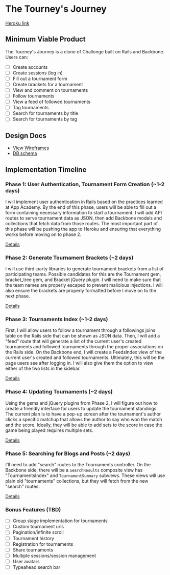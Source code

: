 # The Tourney's Journey

[Heroku link][heroku]

[heroku]: https://the-tourneys-journey.herokuapp.com/

## Minimum Viable Product
The Tourney's Journey is a clone of Challonge built on Rails and Backbone. Users can:

<!-- This is a Markdown checklist. Use it to keep track of your progress! -->

- [ ] Create accounts
- [ ] Create sessions (log in)
- [ ] Fill out a tournament form
- [ ] Create brackets for a tournament
- [ ] View and comment on tournaments
- [ ] Follow tournaments
- [ ] View a feed of followed tournaments
- [ ] Tag tournaments
- [ ] Search for tournaments by title
- [ ] Search for tournaments by tag

## Design Docs
* [View Wireframes][views]
* [DB schema][schema]

[views]: ./docs/views.md
[schema]: ./docs/schema.md

## Implementation Timeline

### Phase 1: User Authentication, Tournament Form Creation (~1-2 days)
I will implement user authentication in Rails based on the practices learned at
App Academy. By the end of this phase, users will be able to fill out a form
containing necessary information to start a tournament. I will add API routes
to serve tournament data as JSON, then add Backbone models and collections that
fetch data from those routes. The most important part of this phase will be
pushing the app to Heroku and ensuring that everything works before moving on
to phase 2.

[Details][phase-one]

### Phase 2: Generate Tournament Brackets (~2 days)
I will use third-party libraries to generate tournament brackets from a list of
participating teams. Possible candidates for this are the Tournament gem,
bracket_tree gem, and Bracket jQuery plugin. I will need to make sure that the
team names are properly escaped to prevent malicious injections. I will also
ensure the brackets are properly formatted before I move on to the next phase.

[Details][phase-two]

### Phase 3: Tournaments Index (~1-2 days)
First, I will allow users to follow a tournament through a followings joins
table on the Rails side that can be shown as JSON data. Then, I will add a
"feed" route that will generate a list of the current user's created tournaments
and followed tournaments through the proper associations on the Rails side. On
the Backbone end, I will create a FeedsIndex view of the current user's created
and followed tournaments. Ultimately, this will be the page users see after
logging in. I will also give them the option to view either of the two lists in
the sidebar.

[Details][phase-three]

### Phase 4: Updating Tournaments (~2 days)
Using the gems and jQuery plugins from Phase 2, I will figure out how to create
a friendly interface for users to update the tournament standings. The current
plan is to have a pop-up screen after the tournament's author clicks a specific
matchup that allows the author to say who won the match and the score. Ideally,
they will be able to add sets to the score in case the game being played
requires multiple sets.

[Details][phase-four]

### Phase 5: Searching for Blogs and Posts (~2 days)
I'll need to add "search" routes to the Tournaments controller. On the
Backbone side, there will be a `SearchResults` composite view has
"TournamentsIndex" and `TournamentSummary` subviews. These views will use plain
old "tournaments" collections, but they will fetch from the new "search" routes.

[Details][phase-five]

### Bonus Features (TBD)
- [ ] Group stage implementation for tournaments
- [ ] Custom tournament urls
- [ ] Pagination/infinite scroll
- [ ] Tournament history
- [ ] Registration for tournaments
- [ ] Share tournaments
- [ ] Multiple sessions/session management
- [ ] User avatars
- [ ] Typeahead search bar

[phase-one]: ./docs/phases/phase1.md
[phase-two]: ./docs/phases/phase2.md
[phase-three]: ./docs/phases/phase3.md
[phase-four]: ./docs/phases/phase4.md
[phase-five]: ./docs/phases/phase5.md
